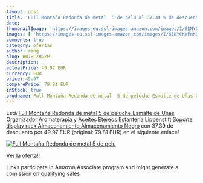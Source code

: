 ```yaml
---
layout: post
title: 'Full Montaña Redonda de metal  5 de pelu al 37.39 % de descuento'
date: 
thumbnailImage: 'https://images-eu.ssl-images-amazon.com/images/I/61NYCKWfnKL._SL200_.jpg'
images: [ 'https://images-eu.ssl-images-amazon.com/images/I/61NYCKWfnKL._SL200_.jpg' ]
comments: true
category: ofertas
author: ring
slug: B07BLZHGZP
description:
actualPrice: 49.97 EUR
currency: EUR
price: 49.97
comparePrice: 79.81 EUR
inStock: true
prodname: Full Montaña Redonda de metal  5 de peluche Esmalte de Uñas Organizador Aromaterapia y Aceites Etéreos Estantería Lippenstift Soporte display rack Almacenamiento Almacenamiento  Negro
---
```


Está [Full Montaña Redonda de metal  5 de peluche Esmalte de Uñas Organizador Aromaterapia y Aceites Etéreos Estantería Lippenstift Soporte display rack Almacenamiento Almacenamiento  Negro](https://www.amazon.es/dp/B07BLZHGZP/?tag=tolees-21) con 37.39 de descuento por 49.97 EUR (original: 79.81 EUR) en el siguiente enlace!

[![Full Montaña Redonda de metal  5 de pelu](https://images-eu.ssl-images-amazon.com/images/I/61NYCKWfnKL._SL200_.jpg)](https://www.amazon.es/dp/B07BLZHGZP/?tag=tolees-21)

[Ver la oferta!!](https://www.amazon.es/dp/B07BLZHGZP/?tag=tolees-21)

Links participate in Amazon Associate program and might generate a comission on qualifying sales


